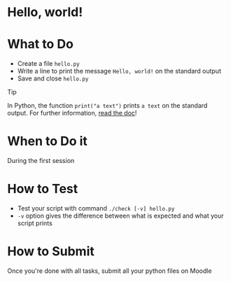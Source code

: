 # Hello, world!

# What to Do

- Create a file `hello.py`
- Write a line to print the message `Hello, world!` on the standard output
- Save and close `hello.py`

> [!TIP]
> In Python, the function `print("a text")` prints `a text` on the standard output.
> For further information, [read the doc](https://docs.python.org/3/library/functions.html#print)!

# When to Do it

During the first session

# How to Test

- Test your script with command `./check [-v] hello.py`
- `-v` option gives the difference between what is expected and what your script prints
  
# How to Submit

Once you're done with all tasks, submit all your python files on Moodle
